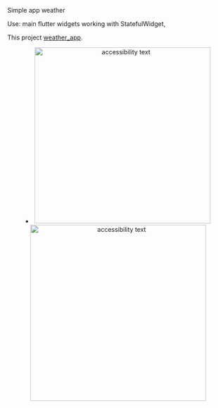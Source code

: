 Simple app weather

Use:
main flutter widgets
working with StatefulWidget, 

This project [weather_app](https://github.com/Antonyakov/weather_app).
   
<li align="center">
    <img src="https://github.com/Antonyakov/FOOD_RECIPE/blob/master/Screenshot_1647364202.png" width="400" alt="accessibility text">  
    <img src="https://github.com/Antonyakov/FOOD_RECIPE/blob/master/Screenshot_1647364239.png" width="400" alt="accessibility text">
</li>
